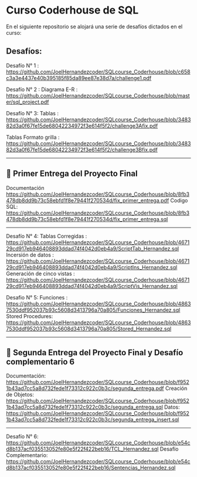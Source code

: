 # Curso Coderhouse de SQL

En el siguiente repositorio se alojará una serie de desafíos dictados en el curso:

## Desafíos:

Desafío N° 1 : https://github.com/JoelHernandezcoder/SQLcourse_Coderhouse/blob/c658c3a3e4437e40b395185f85da89ee87e38d7a/challenge1.pdf

Desafío N° 2 : Diagrama E-R : https://github.com/JoelHernandezcoder/SQLcourse_Coderhouse/blob/master/sql_project.pdf

Desafío N° 3: Tablas : https://github.com/JoelHernandezcoder/SQLcourse_Coderhouse/blob/348382d3a0f67fe15de68042234972f3e614f5f2/challenge3Afix.pdf

Tablas Formato grilla : https://github.com/JoelHernandezcoder/SQLcourse_Coderhouse/blob/348382d3a0f67fe15de68042234972f3e614f5f2/challenge3Bfix.pdf

-----------------------------------------------------------------------------------------------------------------------------------------------------------
## 🥇 Primer Entrega del Proyecto Final

Documentación
https://github.com/JoelHernandezcoder/SQLcourse_Coderhouse/blob/8fb3478db8dd9b73c58ebfd1f8e79441f270534d/fix_primer_entrega.pdf
Codigo SQL:
https://github.com/JoelHernandezcoder/SQLcourse_Coderhouse/blob/8fb3478db8dd9b73c58ebfd1f8e79441f270534d/fix_primer_entrega.sql

-----------------------------------------------------------------------------------------------------------------------------------------------------------

Desafío N° 4: Tablas Corregidas : https://github.com/JoelHernandezcoder/SQLcourse_Coderhouse/blob/467129cd917eb946408893ddad74f4042d0eb4a9/ScriptTab_Hernandez.sql
Incersión de datos : 
https://github.com/JoelHernandezcoder/SQLcourse_Coderhouse/blob/467129cd917eb946408893ddad74f4042d0eb4a9/ScriptIns_Hernandez.sql
Generación de cinco vistas : 
https://github.com/JoelHernandezcoder/SQLcourse_Coderhouse/blob/467129cd917eb946408893ddad74f4042d0eb4a9/ScriptVis_Hernandez.sql


Desafio N° 5: Funciones : 
https://github.com/JoelHernandezcoder/SQLcourse_Coderhouse/blob/48637530ddf952037b93c5608d3413796a70a805/Funciones_Hernandez.sql
Stored Procedures:
https://github.com/JoelHernandezcoder/SQLcourse_Coderhouse/blob/48637530ddf952037b93c5608d3413796a70a805/Stored_Hernandez.sql

-----------------------------------------------------------------------------------------------------------------------------------------------------------
## 🥈 Segunda Entrega del Proyecto Final y Desafío complementario 6

Documentación:
https://github.com/JoelHernandezcoder/SQLcourse_Coderhouse/blob/f9521b43ad7cc5a8d732fede1f73312c922c0b3c/segunda_entrega.pdf
Creación de Objetos:
https://github.com/JoelHernandezcoder/SQLcourse_Coderhouse/blob/f9521b43ad7cc5a8d732fede1f73312c922c0b3c/segunda_entrega.sql
Datos:
https://github.com/JoelHernandezcoder/SQLcourse_Coderhouse/blob/f9521b43ad7cc5a8d732fede1f73312c922c0b3c/segunda_entrega_insert.sql

-----------------------------------------------------------------------------------------------------------------------------------------------------------

Desafío N° 6: 
https://github.com/JoelHernandezcoder/SQLcourse_Coderhouse/blob/e54cd8b137acf035513052fe80e5f22f422beb16/TCL_Hernandez.sql
Desafío Complementario:
https://github.com/JoelHernandezcoder/SQLcourse_Coderhouse/blob/e54cd8b137acf035513052fe80e5f22f422beb16/Sentencias_Hernandez.sql
